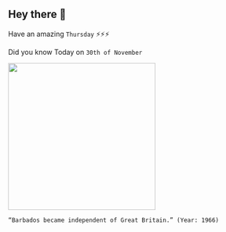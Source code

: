 ## Hey there 👋
Have an amazing `Thursday` ⚡⚡⚡

Did you know Today on `30th of November`
 
 [<img src="https://www.britishempire.co.uk/images3/barbados1760map.jpg" width="300" />](https://en.wikipedia.org/wiki/Barbados_Independence_Act_1966) 
 ```
“Barbados became independent of Great Britain.” (Year: 1966)
```
